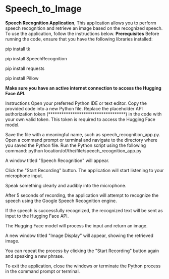 # Speech_to_Image
**Speech Recognition Application**, This application allows you to perform speech recognition and retrieve an image based on the recognized speech. To use the application, follow the instructions below.
**Prerequisites**
Before running the code, ensure that you have the following libraries installed:

pip install tk

pip install SpeechRecognition

pip install requests

pip install Pillow

**Make sure you have an active internet connection to access the Hugging Face API.**

Instructions
Open your preferred Python IDE or text editor.
Copy the provided code into a new Python file.
Replace the placeholder API authorization token (***********************************) in the code with your own valid token. This token is required to access the Hugging Face model.

Save the file with a meaningful name, such as speech_recognition_app.py.
Open a command prompt or terminal and navigate to the directory where you saved the Python file.
Run the Python script using the following command:
python location/of/the/file/speech_recognition_app.py

A window titled "Speech Recognition" will appear.

Click the "Start Recording" button. The application will start listening to your microphone input.

Speak something clearly and audibly into the microphone.

After 5 seconds of recording, the application will attempt to recognize the speech using the Google Speech Recognition engine.

If the speech is successfully recognized, the recognized text will be sent as input to the Hugging Face API.

The Hugging Face model will process the input and return an image.

A new window titled "Image Display" will appear, showing the retrieved image.

You can repeat the process by clicking the "Start Recording" button again and speaking a new phrase.

To exit the application, close the windows or terminate the Python process in the command prompt or terminal.

